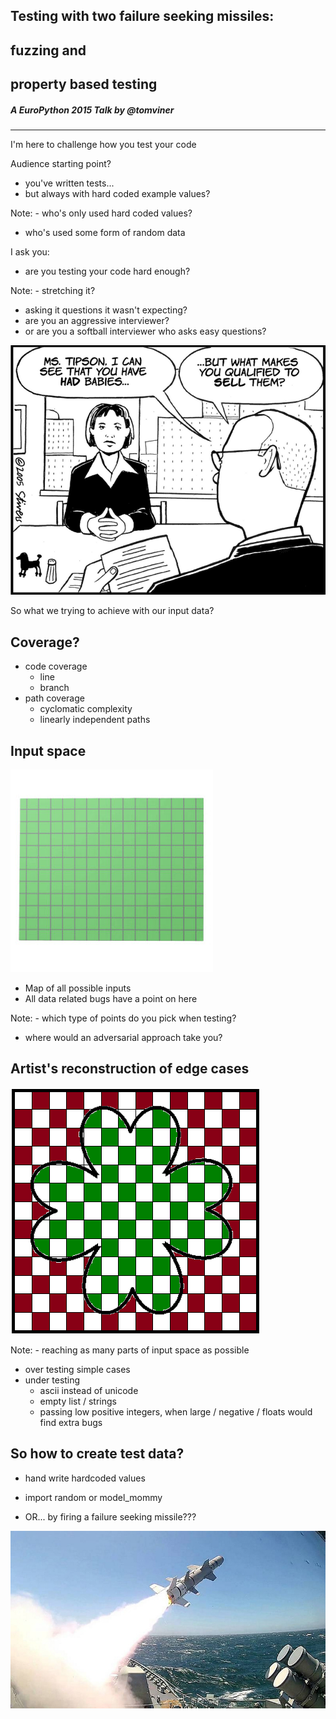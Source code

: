 ## Testing with two failure seeking missiles:
## fuzzing and
## property based testing
##### A EuroPython 2015 Talk by @tomviner

---

I'm here to challenge how you test your code


Audience starting point?
- you've written tests...
- but always with hard coded example values?

Note: - who's only used hard coded values?
- who's used some form of random data


I ask you:
- are you testing your code hard enough?

Note: - stretching it?
- asking it questions it wasn't expecting?
- are you an aggressive interviewer?
- or are you a softball interviewer who asks easy questions?


![interview](images/interview.png)


So what we trying to achieve with our input data?


## Coverage?

- code coverage
    - line
    - branch
- path coverage
    - cyclomatic complexity
    - linearly independent paths


## Input space

![graph](images/graph.jpg)
- Map of all possible inputs
- All data related bugs have a point on here

Note: - which type of points do you pick when testing?
- where would an adversarial approach take you?


## Artist's reconstruction of edge cases
![shamrock](images/shamrock.png)

Note: - reaching as many parts of input space as possible
- over testing simple cases
- under testing
    - ascii instead of unicode
    - empty list / strings
    - passing low positive integers, when large / negative / floats would find extra bugs


## So how to create test data?

- hand write hardcoded values
<!-- -- class="fragment" -->
- import random or model_mommy
<!-- -- class="fragment" -->
- OR... by firing a failure seeking missile???
<!-- -- class="fragment" -->
![missile](images/missile.jpg)
<!-- -- class="fragment" -->

